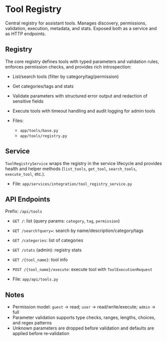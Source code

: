 # Tool Registry

Central registry for assistant tools. Manages discovery, permissions, validation, execution, metadata, and stats. Exposed both as a service and as HTTP endpoints.

## Registry

The core registry defines tools with typed parameters and validation rules, enforces permission checks, and provides rich introspection:

- List/search tools (filter by category/tag/permission)
- Get categories/tags and stats
- Validate parameters with structured error output and redaction of sensitive fields
- Execute tools with timeout handling and audit logging for admin tools

- Files:
  - `app/tools/base.py`
  - `app/tools/registry.py`

## Service

`ToolRegistryService` wraps the registry in the service lifecycle and provides health and helper methods (`list_tools`, `get_tool`, `search_tools`, `execute_tool`, etc.).

- File: `app/services/integration/tool_registry_service.py`

## API Endpoints

Prefix: `/api/tools`

- `GET /`: list (query params: `category`, `tag`, `permission`)
- `GET /search?query=`: search by name/description/category/tags
- `GET /categories`: list of categories
- `GET /stats` (admin): registry stats
- `GET /{tool_name}`: tool info
- `POST /{tool_name}/execute`: execute tool with `ToolExecutionRequest`

- File: `app/api/tools.py`

## Notes

- Permission model: `guest` → read; `user` → read/write/execute; `admin` → full
- Parameter validation supports type checks, ranges, lengths, choices, and regex patterns
- Unknown parameters are dropped before validation and defaults are applied before re‑validation
